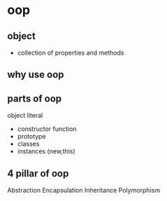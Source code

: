 # oop

## object
- collection of properties and methods

## why use oop

## parts of oop
object literal

- constructor function
- prototype
- classes
- instances (new,this)

## 4 pillar of oop

Abstraction
Encapsulation
Inheritance
Polymorphism